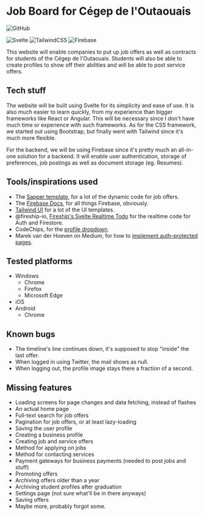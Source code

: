 # Job Board for Cégep de l'Outaouais

![GitHub](https://img.shields.io/github/license/jakobbouchard/job-board)

![Svelte](https://img.shields.io/badge/Framework-Svelte-df420f?logo=svelte)
![TailwindCSS](https://img.shields.io/badge/Tailwind-CSS-38b2ac?logo=tailwind-css)
![Firebase](https://img.shields.io/badge/Cloud-Firebase-f5ba23?logo=Firebase)

This website will enable companies to put up job offers as well as contracts for
students of the Cégep de l'Outaouais. Students will also be able to create
profiles to show off their abilities and will be able to post service offers.

## Tech stuff

The website will be built using Svelte for its simplicity and ease of use. It is
also much easier to learn quickly, from my experience than bigger frameworks
like React or Angular. This will be necessary since I don't have much time or
experience with such frameworks. As for the CSS framework, we started out using
Bootstrap, but finally went with Tailwind since it's much more flexible.

For the backend, we will be using Firebase since it's pretty much an all-in-one
solution for a backend. It will enable user authentication, storage of
preferences, job postings as well as document storage (eg. Resumes).

## Tools/inspirations used

- The [Sapper template](https://github.com/sveltejs/sapper-template), for a lot of the dynamic code for job offers.
- The [Firebase Docs](https://firebase.google.com/docs), for all things Firebase, obviously.
- [Tailwind UI](https://tailwindui.com/) for a lot of the UI templates.
- @fireship-io, [Fireship's Svelte Realtime Todo](https://fireship.io/lessons/svelte-v3-overview-firebase/) for the realtime code for Auth and Firestore.
- CodeChips, for the [profile dropdown](https://codechips.me/tailwind-ui-react-vs-svelte/).
- Marek van der Hoeven on Medium, for how to [implement auth-protected pages](https://medium.com/swlh/authentication-with-sapper-firebase-d3b060ad30e5).

## Tested platforms

- Windows
  - Chrome
  - Firefox
  - Microsoft Edge
- iOS
- Android
  - Chrome

## Known bugs

- The timeline's line continues down, it's supposed to stop "inside" the last
  offer.
- When logged in using Twitter, the mail shows as null.
- When logging out, the profile image stays there a fraction of a second.

## Missing features

- Loading screens for page changes and data fetching, instead of flashes
- An actual home page
- Full-text search for job offers
- Pagination for job offers, or at least lazy-loading
- Saving the user profile
- Creating a business profile
- Creating job and service offers
- Method for applying on jobs
- Method for contacting services
- Payment gateways for business payments (needed to post jobs and stuff)
- Promoting offers
- Archiving offers older than a year
- Archiving student profiles after graduation
- Settings page (not sure what'll be in there anyways)
- Saving offers
- Maybe more, probably forgot some.

